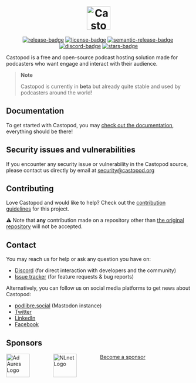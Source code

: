 <h1 align="center">
  <a href="https://castopod.org/">
    <img src="https://docs.castopod.org/images/castopod-logo-inline.svg" alt="Castopod" style="height:4rem;" />
  </a>
</h1>

<div align="center">

[![release-badge]][release]&nbsp;[![license-badge]][license]&nbsp;[![semantic-release-badge]][semantic-release]&nbsp;[![discord-badge]][discord]&nbsp;[![stars-badge]][stars]

</div>

Castopod is a free and open-source podcast hosting solution made for podcasters
who want engage and interact with their audience.

> **Note**
>
> Castopod is currently in **beta** but already quite stable and used by
> podcasters around the world!

## Documentation

To get started with Castopod, you may
[check out the documentation](https://docs.castopod.org/), everything should be
there!

## Security issues and vulnerabilities

If you encounter any security issue or vulnerability in the Castopod source,
please contact us directly by email at
[security@castopod.org](mailto:security@castopod.org)

## Contributing

Love Castopod and would like to help? Check out the
[contribution guidelines](https://docs.castopod.org/contributing/guidelines) for
this project.

⚠️ Note that **any** contribution made on a repository other than
[the original repository](https://code.castopod.org/ad-aures/castopod) will not
be accepted.

## Contact

You may reach us for help or ask any question you have on:

- [Discord](https://castopod.org/discord) (for direct interaction with
  developers and the community)
- [Issue tracker](https://code.castopod.org/ad-aures/castopod/-/issues) (for
  feature requests & bug reports)

Alternatively, you can follow us on social media platforms to get news about
Castopod:

- [podlibre.social](https://podlibre.social/@Castopod) (Mastodon instance)
- [Twitter](https://twitter.com/castopod)
- [LinkedIn](https://linkedin.com/company/castopod)
- [Facebook](https://www.facebook.com/castopod)

## Sponsors

<div style="display:flex;flex-wrap:wrap;column-gap:4rem;row-gap:2rem;">
  <a href="https://adaures.com/" target="_blank" rel="noopener noreferrer"><img src="https://docs.castopod.org/images/sponsors/adaures.svg" alt="Ad Aures Logo" style="height:4rem;" /></a>
  <a href="https://nlnet.nl/project/Castopod/" target="_blank" rel="noopener noreferrer"><img src="https://docs.castopod.org/images/sponsors/nlnet.svg" alt="NLnet Logo" style="height:4rem;" /></a>
  <a href="https://opencollective.com/castopod/contribute" target="_blank" rel="noopener noreferrer">Become a sponsor</a>
</div>

[release]: https://code.castopod.org/ad-aures/castopod/-/releases
[release-badge]:
  https://img.shields.io/gitlab/v/release/2?color=brightgreen&gitlab_url=https%3A%2F%2Fcode.castopod.org%2F&include_prereleases&label=release
[license]: https://code.castopod.org/ad-aures/castopod/-/blob/beta/LICENSE.md
[license-badge]:
  https://img.shields.io/github/license/ad-aures/castopod?color=blue
[semantic-release]: https://github.com/semantic-release/semantic-release
[semantic-release-badge]:
  https://img.shields.io/badge/%20%20%F0%9F%93%A6%F0%9F%9A%80-semantic--release-e10079.svg
[discord]: https://castopod.org/discord
[discord-badge]: https://img.shields.io/badge/chat-on%20discord-7389D8
[stars]: https://github.com/ad-aures/castopod/stargazers
[stars-badge]:
  https://img.shields.io/github/stars/ad-aures/castopod?style=social
